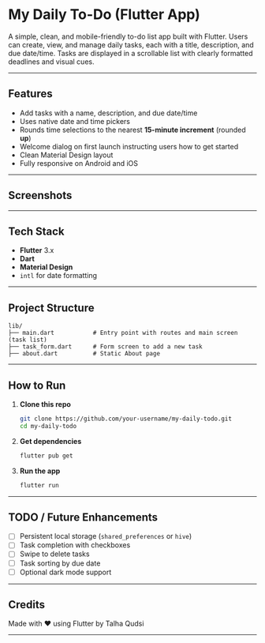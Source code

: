 # My Daily To-Do (Flutter App)

A simple, clean, and mobile-friendly to-do list app built with Flutter. Users can create, view, and manage daily tasks, each with a title, description, and due date/time. Tasks are displayed in a scrollable list with clearly formatted deadlines and visual cues.

---

## Features

- Add tasks with a name, description, and due date/time
- Uses native date and time pickers
- Rounds time selections to the nearest **15-minute increment** (rounded **up**)
- Welcome dialog on first launch instructing users how to get started
- Clean Material Design layout
- Fully responsive on Android and iOS

---

## Screenshots

---

## Tech Stack

- **Flutter** 3.x
- **Dart**
- **Material Design**
- `intl` for date formatting

---

## Project Structure

```
lib/
├── main.dart           # Entry point with routes and main screen (task list)
├── task_form.dart      # Form screen to add a new task
├── about.dart          # Static About page
```

---

## How to Run

1. **Clone this repo**
   ```bash
   git clone https://github.com/your-username/my-daily-todo.git
   cd my-daily-todo
   ```

2. **Get dependencies**
   ```bash
   flutter pub get
   ```

3. **Run the app**
   ```bash
   flutter run
   ```

---

## TODO / Future Enhancements

- [ ] Persistent local storage (`shared_preferences` or `hive`)
- [ ] Task completion with checkboxes
- [ ] Swipe to delete tasks
- [ ] Task sorting by due date
- [ ] Optional dark mode support

---

## Credits

Made with ❤️ using Flutter by Talha Qudsi

---